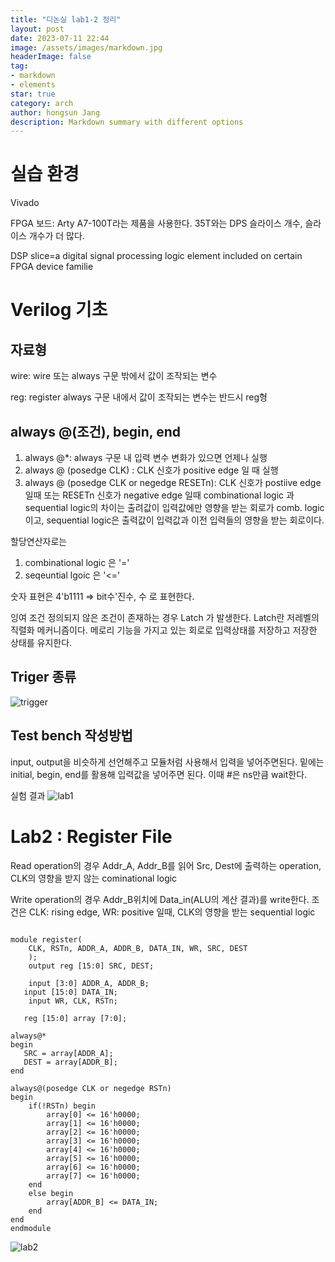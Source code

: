 ```yaml
---
title: "디논실 lab1-2 정리"
layout: post
date: 2023-07-11 22:44
image: /assets/images/markdown.jpg
headerImage: false
tag:
- markdown
- elements
star: true
category: arch
author: hongsun Jang
description: Markdown summary with different options
---
```


# 실습 환경
Vivado

FPGA 보드: Arty A7-100T라는 제품을 사용한다.
35T와는 DPS 슬라이스 개수, 슬라이스 개수가 더 많다.

DSP slice=a digital signal processing logic element included on certain FPGA device familie

# Verilog 기초
## 자료형
wire: wire 또는 always 구문 밖에서 값이 조작되는 변수

reg: register always 구문 내에서 값이 조작되는 변수는 반드시 reg형

## always @(조건), begin, end
1. always @*: always 구문 내 입력 변수 변화가 있으면 언제나 실행
2. always @ (posedge CLK) : CLK 신호가 positive edge 일 때 실행
3. always @ (posedge CLK or negedge RESETn): CLK 신호가 postiive edge 일때 또는 RESETn 신호가 negative edge 일때
combinational logic 과 sequential logic의 차이는
출려값이 입력값에만 영향을 받는 회로가 comb. logic이고, sequential logic은 출력값이 입력값과 이전 입력들의 영향을 받는 회로이다. 

할당연산자로는
1. combinational logic 은 '='
2. seqeuntial lgoic 은 '<='

숫자 표현은
4'b1111  => bit수'진수, 수 로 표현한다.

잉여 조건
정의되지 않은 조건이 존재하는 경우 Latch 가 발생한다.
Latch란 저레벨의 직렬화 메커니즘이다. 메로리 기능을 가지고 있는 회로로 입력상태를 저장하고 저장한 상태를 유지한다. 


## Triger 종류
![trigger](../assets/images/2023-07-11/trigger.png)


## Test bench 작성방법

input, output을 비슷하게 선언해주고
모듈처럼 사용해서 입력을 넣어주면된다.
밑에는 initial, begin, end를 활용해 입력값을 넣어주면 된다.
이때 #은 ns만큼 wait한다.


실험 결과
![lab1](../assets/images/2023-07-11/lab1.png)

# Lab2 : Register File 

Read operation의 경우 Addr_A, Addr_B를 읽어 Src, Dest에 출력하는 operation, CLK의 영향을 받지 않는 cominational logic

Write operation의 경우 Addr_B위치에 Data_in(ALU의 계산 결과)를 write한다.
조건은 CLK: rising edge, WR: positive 일때, CLK의 영향을 받는 sequential logic


```

module register(
    CLK, RSTn, ADDR_A, ADDR_B, DATA_IN, WR, SRC, DEST
    );
    output reg [15:0] SRC, DEST;

    input [3:0] ADDR_A, ADDR_B;
   input [15:0] DATA_IN;
    input WR, CLK, RSTn;
    
   reg [15:0] array [7:0];
   
always@*
begin
   SRC = array[ADDR_A];
   DEST = array[ADDR_B];
end

always@(posedge CLK or negedge RSTn)
begin
    if(!RSTn) begin
        array[0] <= 16'h0000;
        array[1] <= 16'h0000;
        array[2] <= 16'h0000;
        array[3] <= 16'h0000;
        array[4] <= 16'h0000;
        array[5] <= 16'h0000;
        array[6] <= 16'h0000;
        array[7] <= 16'h0000;
    end
    else begin
        array[ADDR_B] <= DATA_IN; 
    end
end   
endmodule

```

![lab2](../assets/images/2023-07-11/lab2.png)


<!-- 
# Model 

![Screenshot from 2022-02-17 16-04-19.png](/assets/images/2021-02-17/Screenshot_from_2022-02-17_16-04-19.png)

- GPT **Generative Pre-trained Transformer**
    - Transformer base의 최초 논문
    - 이전 단어를 바탕으로 다음 단어를 예측하는 방법으로 훈련된다.
    - 문맥파악에 약점이 있다.
    
- BERT ****Bidirectional Encoder Representations from Transformers****
    
    : Nest Sentence prediction을 바탕으로 자연스럽게 문맥을 파악할 수 있다.
    
    - Masked 된 단어를 예측하는 양방향 (문맥) 바탕 예측으로 훈련된다.
    - NSP를 도입하여 문장간의 관계도 학습할 수 있다.

- Bert 기반 모델
    - RoBERTa(19년) - FaceBook ****A Robustly Optimized BERT Pretraining Approach****
        
        → 단방향 학습인 GPT가 Parameter 수와 학습데이터를 늘리자 좋은 성능? 왜?
        
        1. Bert의 고정된 Mask로 반복 학습 → Dynamic Masking 도입
        2. 두 문장간의 예측이 의미가 있을까? → NSP 제거
        3. 학습데이터 16G → 학습데이터 160G
        
    - ****ALBERT(19년) A L****ittle **BERT** for Self-supervised Learning of Language Representations
        
        NSP → SOP(Sentence order prediction)으로 학습
        
        Transformer 구조 개선 → 모델사이즈 감소
        
    - ELECTRA(20년)
        
        ****Pre-training Text Encoders as Discriminators Rather Than Generators****
        
        MLM(Masked Language Model)을 개선시킨 RTD(Replaced Token Detection)
        
        - 이해를 위한 이미지
            
            ![Screenshot from 2022-02-17 16-23-27.png](/assets/images/2021-02-17/Screenshot_from_2022-02-17_16-23-27.png)
            
        
        [MASK] 토큰을 작은 Generator로 생성하고 Discriminator로 가짜 토큰인지 아닌지 판별하는 방식으로 학습한다.
        
        효과 ? BERT는 [MASK] 토큰에 대해서만 학습하지만 ELECTRA는 모든 토큰에 대해서 학습할 수 있어 효율적인 학습이 된다.
        

![Screenshot from 2022-02-17 16-30-44.png](/assets/images/2021-02-17/Screenshot_from_2022-02-17_16-30-44.png)

![Screenshot from 2022-02-17 16-31-08.png](/assets/images/2021-02-17/Screenshot_from_2022-02-17_16-31-08.png)

- Pretrained Model의 목표
    1. Model downsizing: 모델의 크기가 너무 커서 메모리에 들어가지 못한다.
    2. Train Resource downsizing: 학습이 오래걸린다.
    3. Memory degradation: 모델에 따라 일정 수준이상 복잡해지면 모델 성능이 떨어진다
-->